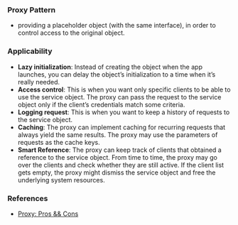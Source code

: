 ### Proxy Pattern

- providing a placeholder object (with the same interface), in order to control access to the original object.

### Applicability

- **Lazy initialization**: Instead of creating the object when the app launches, you can delay the object’s initialization to a time when it’s really needed.
- **Access control**: This is when you want only specific clients to be able to use the service object. The proxy can pass the request to the service object only if the client’s credentials match some criteria.
- **Logging request**: This is when you want to keep a history of requests to the service object.
- **Caching**: The proxy can implement caching for recurring requests that always yield the same results. The proxy may use the parameters of requests as the cache keys.
- **Smart Reference**: The proxy can keep track of clients that obtained a reference to the service object. From time to time, the proxy may go over the clients and check whether they are still active. If the client list gets empty, the proxy might dismiss the service object and free the underlying system resources.

### References

- [Proxy: Pros && Cons](https://bit.ly/3iWIREt)